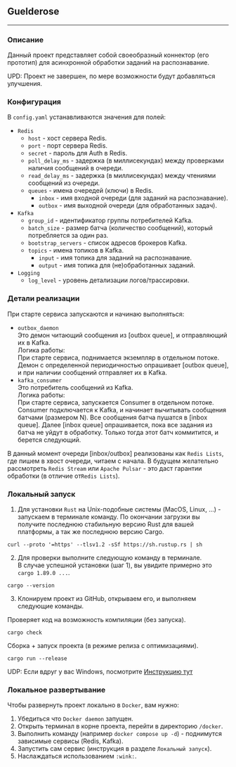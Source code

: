 ## Guelderose

---

### Описание

Данный проект представляет собой своеобразный коннектор (его прототип) для асинхронной обработки заданий на распознавание.

UPD: Проект не завершен, по мере возможности будут добавляться улучшения.

### Конфигурация

В `config.yaml` устанавливаются значения для полей:

- `Redis`
  - `host` - хост сервера Redis.
  - `port` - порт сервера Redis.
  - `secret` - пароль для Auth в Redis.
  - `poll_delay_ms` - задержка (в миллисекундах) между проверками наличия сообщений в очереди.
  - `read_delay_ms` - задержка (в миллисекундах) между чтениями сообщений из очереди.
  - `queues` - имена очередей (ключи) в Redis.
    - `inbox` - имя входной очереди (для заданий на распознавание).
    - `outbox` - имя выходной очереди (для обработанных задач).
- `Kafka`
  - `group_id` - идентификатор группы потребителей Kafka.
  - `batch_size` - размер батча (количество сообщений), который потребляется за один раз.
  - `bootstrap_servers` - список адресов брокеров Kafka.
  - `topics` - имена топиков в Kafka.
    - `input` - имя топика для заданий на распознавание.
    - `output` - имя топика для (не)обработанных заданий.
- `Logging`
  - `log_level` - уровень детализации логов/трассировки.

### Детали реализации

При старте сервиса запускаются и начинаю выполняться:
- `outbox_daemon`  
  Это демон читающий сообщения из [outbox queue], и отправляющий их в Kafka.  
  Логика работы:  
  При старте сервиса, поднимается экземпляр в отдельном потоке.
  Демон с определенной периодичностью опрашивает [outbox queue], и при наличии сообщений отправляет их в Kafka.
- `kafka_consumer`  
  Это потребитель сообщений из Kafka.  
  Логика работы:  
  При старте сервиса, запускается Consumer в отдельном потоке.
  Consumer подключается к Kafka, и начинает вычитывать сообщения батчами (размером N).
  Все сообщения батча пушатся в [inbox queue].
  Далее [inbox queue] опрашивается, пока все задания из батча не уйдут в обработку. Только тогда этот батч коммитится, и берется следующий.

В данный момент очереди [inbox/outbox] реализованы как `Redis Lists`, где пишем в хвост очереди, читаем с начала.
В будущем желательно рассмотреть `Redis Stream` или `Apache Pulsar` - это даст гарантии обработки (в отличие от`Redis Lists`).

### Локальный запуск

1) Для установки `Rust` на Unix-подобные системы (MacOS, Linux, ...) - запускаем в терминале команду.
   По окончании загрузки вы получите последнюю стабильную версию Rust для вашей платформы, а так же последнюю версию Cargo.

```shell
curl --proto '=https' --tlsv1.2 -sSf https://sh.rustup.rs | sh
```

2) Для проверки выполните следующую команду в терминале.  
   В случае успешной установки (шаг 1), вы увидите примерно это `cargo 1.89.0 ...`.

```shell
cargo --version
```

3) Клонируем проект из GitHub, открываем его, и выполняем следующие команды.

Проверяет код на возможность компиляции (без запуска).
```shell
cargo check
```

Сборка + запуск проекта (в режиме релиза с оптимизациями).
```shell
cargo run --release
```

UDP: Если вдруг у вас Windows, посмотрите [Инструкцию тут](https://forge.rust-lang.org/infra/other-installation-methods.html)

### Локальное развертывание

Чтобы развернуть проект локально в `Docker`, вам нужно:

1) Убедиться что `Docker daemon` запущен.
2) Открыть терминал в корне проекта, перейти в директорию `/docker`.
3) Выполнить команду (например `docker compose up -d`) - поднимутся зависимые сервисы (Redis, Kafka).
4) Запустить сам сервис (инструкция в разделе `Локальный запуск`).
5) Наслаждаться использованием `:wink:`.
